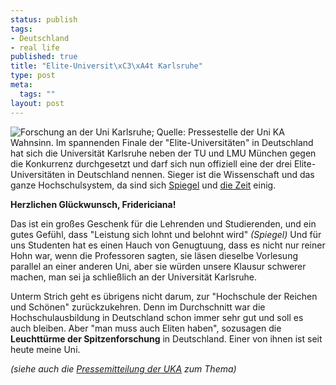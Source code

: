 ```yaml
--- 
status: publish
tags: 
- Deutschland
- real life
published: true
title: "Elite-Universit\xC3\xA4t Karlsruhe"
type: post
meta: 
  tags: ""
layout: post
---
```

<img id="image700" src="http://fredericiana.de/uploads/2006/10/uka-forschung.jpg" alt="Forschung an der Uni Karlsruhe; Quelle: Pressestelle der Uni KA" class="alignright" />Wahnsinn. Im spannenden Finale der "Elite-Universitäten" in Deutschland hat sich die Universität Karlsruhe neben der TU und LMU München gegen die Konkurrenz durchgesetzt und darf sich nun offiziell eine der drei Elite-Universitäten in Deutschland nennen. Sieger ist die Wissenschaft und das ganze Hochschulsystem, da sind sich <a href="http://www.spiegel.de/unispiegel/studium/0,1518,442428,00.html">Spiegel</a> und <a href="http://www.zeit.de/campus/2006/42/elitenwettbewerb_kommentar">die Zeit</a> einig.

<strong>Herzlichen Glückwunsch, Fridericiana!</strong>

Das ist ein großes Geschenk für die Lehrenden und Studierenden, und ein gutes Gefühl, dass "Leistung sich lohnt und belohnt wird" <em>(Spiegel)</em> Und für uns Studenten hat es einen Hauch von Genugtuung, dass es nicht nur reiner Hohn war, wenn die Professoren sagten, sie läsen dieselbe Vorlesung parallel an einer anderen Uni, aber sie würden unsere Klausur schwerer machen, man sei ja schließlich an der Universität Karlsruhe.

Unterm Strich geht es übrigens nicht darum, zur "Hochschule der Reichen und Schönen" zurückzukehren. Denn im Durchschnitt war die Hochschulausbildung in Deutschland schon immer sehr gut und soll es auch bleiben. Aber "man muss auch Eliten haben", sozusagen die <strong>Leuchttürme der Spitzenforschung</strong> in Deutschland. Einer von ihnen ist seit heute meine Uni.

<em>(siehe auch die <a href="http://www.presse.uni-karlsruhe.de/6364.php">Pressemitteilung der UKA</a> zum Thema)</em>
